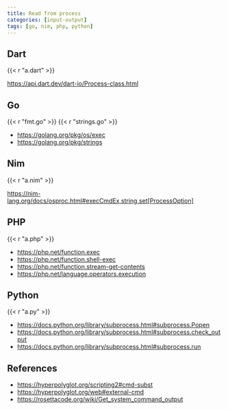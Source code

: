 ```yaml
---
title: Read from process
categories: [input-output]
tags: [go, nim, php, python]
---
```


## Dart

{{< r "a.dart" >}}

<https://api.dart.dev/dart-io/Process-class.html>

## Go

{{< r "fmt.go" >}}
{{< r "strings.go" >}}

- <https://golang.org/pkg/os/exec>
- <https://golang.org/pkg/strings>

## Nim

{{< r "a.nim" >}}

<https://nim-lang.org/docs/osproc.html#execCmdEx,string,set[ProcessOption]>

## PHP

{{< r "a.php" >}}

- <https://php.net/function.exec>
- <https://php.net/function.shell-exec>
- <https://php.net/function.stream-get-contents>
- <https://php.net/language.operators.execution>

## Python

{{< r "a.py" >}}

- <https://docs.python.org/library/subprocess.html#subprocess.Popen>
- <https://docs.python.org/library/subprocess.html#subprocess.check_output>
- <https://docs.python.org/library/subprocess.html#subprocess.run>

## References

- <https://hyperpolyglot.org/scripting2#cmd-subst>
- <https://hyperpolyglot.org/web#external-cmd>
- <https://rosettacode.org/wiki/Get_system_command_output>
